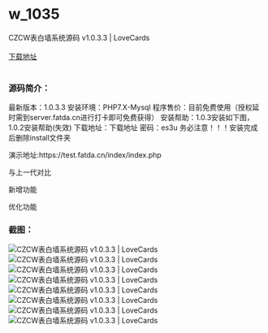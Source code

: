 # w_1035
CZCW表白墙系统源码 v1.0.3.3 | LoveCards
<br/></br>
[下载地址](https://www.uuid2.com/1035.html "下载地址")
<br/></br>
<h3>源码简介：</h3>
<p>最新版本：1.0.3.3
安装环境：PHP7.X-Mysql
程序售价：目前免费使用（授权延时需到server.fatda.cn进行打卡即可免费获得）
安装帮助：1.0.3安装如下图，1.0.2安装帮助(失效)
下载地址：下载地址 密码：es3u
务必注意！！！安装完成后删除install文件夹<p>
<p>演示地址:https://test.fatda.cn/index/index.php<p>
<p>与上一代对比<p>
<p>新增功能<p>
<p>优化功能<p>
<h3>截图：</h3>
<img src="https://www.uuid2.com/wp-content/uploads/img/202105/1845ef6755.png" alt="CZCW表白墙系统源码 v1.0.3.3 | LoveCards"><img src="https://www.uuid2.com/wp-content/uploads/img/202105/94b6b5c565.png" alt="CZCW表白墙系统源码 v1.0.3.3 | LoveCards"><img src="https://www.uuid2.com/wp-content/uploads/img/202105/94b6b5c379.png" alt="CZCW表白墙系统源码 v1.0.3.3 | LoveCards"><img src="https://www.uuid2.com/wp-content/uploads/img/202105/840d2bd777.jpeg" alt="CZCW表白墙系统源码 v1.0.3.3 | LoveCards"><img src="https://www.uuid2.com/wp-content/uploads/img/202105/7256530245.png" alt="CZCW表白墙系统源码 v1.0.3.3 | LoveCards"><img src="https://www.uuid2.com/wp-content/uploads/img/202105/5cfdeeb301.jpeg" alt="CZCW表白墙系统源码 v1.0.3.3 | LoveCards"><img src="https://www.uuid2.com/wp-content/uploads/img/202105/64c905e649.jpeg" alt="CZCW表白墙系统源码 v1.0.3.3 | LoveCards"><img src="https://www.uuid2.com/wp-content/uploads/img/202105/64c905e566.jpeg" alt="CZCW表白墙系统源码 v1.0.3.3 | LoveCards">
